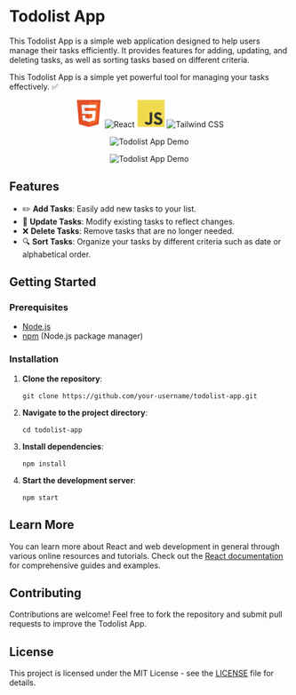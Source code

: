 # Todolist App

This Todolist App is a simple web application designed to help users manage their tasks efficiently. It provides features for adding, updating, and deleting tasks, as well as sorting tasks based on different criteria.

This Todolist App is a simple yet powerful tool for managing your tasks effectively. ✅

<p align="center">
    <img alt="HTML" src="https://raw.githubusercontent.com/devicons/devicon/master/icons/html5/html5-original.svg" width="50" height="50"/>
  <img alt="React" src="https://upload.wikimedia.org/wikipedia/commons/a/a7/React-icon.svg" width="50" height="50"/>
  <img alt="JavaScript" src="https://raw.githubusercontent.com/devicons/devicon/master/icons/javascript/javascript-original.svg" width="50" height="50"/>
  <img alt="Tailwind CSS" src="https://upload.wikimedia.org/wikipedia/commons/d/d5/Tailwind_CSS_Logo.svg" width="50" height="50"/>
</p>



<p align="center">
  <img alt="Todolist App Demo" src="https://s4.ezgif.com/tmp/ezgif-4-f645c97c08.gif" width="600"/>
</p>

<p align="center">
  <img alt="Todolist App Demo" src="https://s4.ezgif.com/tmp/ezgif-4-457a5f65a8.gif" width="600"/>
</p>



## Features

- ✏️ **Add Tasks**: Easily add new tasks to your list.
- 🔄 **Update Tasks**: Modify existing tasks to reflect changes.
- ❌ **Delete Tasks**: Remove tasks that are no longer needed.
- 🔍 **Sort Tasks**: Organize your tasks by different criteria such as date or alphabetical order.

## Getting Started

### Prerequisites

- [Node.js](https://nodejs.org/)
- [npm](https://www.npmjs.com/) (Node.js package manager)

### Installation

1. **Clone the repository**:
   ```
   git clone https://github.com/your-username/todolist-app.git
   ```
2. **Navigate to the project directory**:
   ```
   cd todolist-app
   ```
3. **Install dependencies**:
   ```
   npm install
   ```
4. **Start the development server**:
   ```
   npm start
   ```

## Learn More

You can learn more about React and web development in general through various online resources and tutorials. Check out the [React documentation](https://reactjs.org/) for comprehensive guides and examples.

## Contributing

Contributions are welcome! Feel free to fork the repository and submit pull requests to improve the Todolist App.

## License

This project is licensed under the MIT License - see the [LICENSE](LICENSE) file for details.

